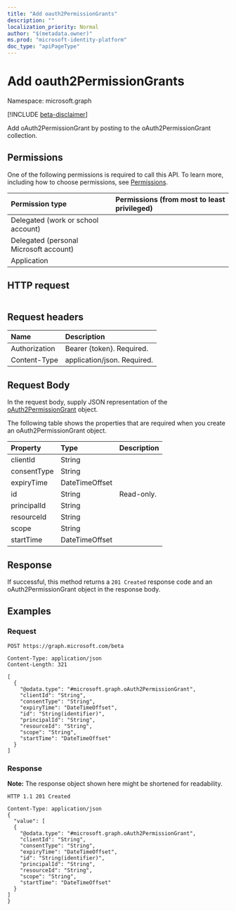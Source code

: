 ```yaml
---
title: "Add oauth2PermissionGrants"
description: ""
localization_priority: Normal
author: "$(metadata.owner)"
ms.prod: "microsoft-identity-platform"
doc_type: "apiPageType"
---
```


# Add oauth2PermissionGrants

Namespace: microsoft.graph

[!INCLUDE [beta-disclaimer](../../includes/beta-disclaimer.md)]

Add oAuth2PermissionGrant by posting to the oAuth2PermissionGrant collection.

## Permissions

One of the following permissions is required to call this API. To learn more, including how to choose permissions, see [Permissions](/graph/permissions-reference).

| Permission type                        | Permissions (from most to least privileged) |
| :------------------------------------- | :------------------------------------------ |
| Delegated (work or school account)     |                                             |
| Delegated (personal Microsoft account) |                                             |
| Application                            |                                             |

## HTTP request

<!-- {
  "blockType": "ignored"
}
-->

```http

```

## Request headers

| Name          | Description                 |
| :------------ | :-------------------------- |
| Authorization | Bearer {token}. Required.   |
| Content-Type  | application/json. Required. |

## Request Body

In the request body, supply JSON representation of the [oAuth2PermissionGrant](../resources/-oauth2permissiongrant.md) object.

<!-- Actions and Functions -->

<!-- CRUD Methods -->

The following table shows the properties that are required when you create an oAuth2PermissionGrant object.

| Property    | Type           | Description |
| :---------- | :------------- | :---------- |
| clientId    | String         |             |
| consentType | String         |             |
| expiryTime  | DateTimeOffset |             |
| id          | String         | Read-only.  |
| principalId | String         |             |
| resourceId  | String         |             |
| scope       | String         |             |
| startTime   | DateTimeOffset |             |

## Response

If successful, this method returns a `201 Created` response code and an oAuth2PermissionGrant object in the response body.

## Examples

### Request

<!-- {
  "blockType": "request",
  "name": "add_oauth2permissiongrants"
}
-->

```http
POST https://graph.microsoft.com/beta

Content-Type: application/json
Content-Length: 321

[
  {
    "@odata.type": "#microsoft.graph.oAuth2PermissionGrant",
    "clientId": "String",
    "consentType": "String",
    "expiryTime": "DateTimeOffset",
    "id": "String(identifier)",
    "principalId": "String",
    "resourceId": "String",
    "scope": "String",
    "startTime": "DateTimeOffset"
  }
]

```

### Response

**Note:** The response object shown here might be shortened for readability.

<!-- {
  "blockType": "response",
  "truncated": true,
  "@odata.type": "$(this.ReturnTypeFullName)"
}
-->

```http
HTTP 1.1 201 Created

Content-Type: application/json
{
  "value": [
  {
    "@odata.type": "#microsoft.graph.oAuth2PermissionGrant",
    "clientId": "String",
    "consentType": "String",
    "expiryTime": "DateTimeOffset",
    "id": "String(identifier)",
    "principalId": "String",
    "resourceId": "String",
    "scope": "String",
    "startTime": "DateTimeOffset"
  }
]
}

```
